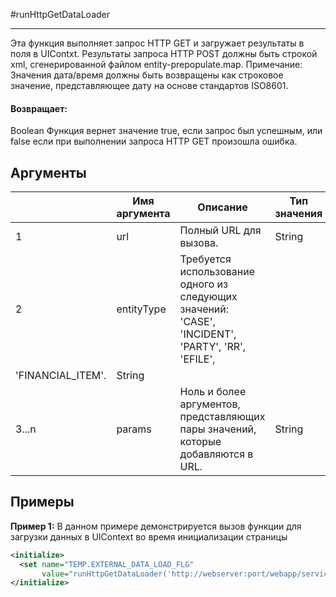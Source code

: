 #runHttpGetDataLoader

---

Эта функция выполняет запрос HTTP GET и загружает результаты в поля в UIContxt. Результаты запроса HTTP POST должны быть строкой xml, сгенерированной файлом entity-prepopulate.map. Примечание: Значения дата/время должны быть возвращены как строковое значение, представляющее дату на основе стандартов ISO8601.

#### Возвращает:

Boolean
Функция вернет значение true, если запрос был успешным, или false если при выполнении запроса HTTP GET
произошла ошибка.

## Аргументы

|  | Имя аргумента | Описание | Тип значения |
| --- | --- | --- | --- |
| 1 | url | Полный URL для вызова. | String |
| 2 | entityType | Требуется использование одного из следующих значений: 'CASE', 'INCIDENT', 'PARTY', 'RR', 'EFILE',
'FINANCIAL\_ITEM'. | String |
| 3...n | params | Ноль и более аргументов, представляющих пары значений, которые добавляются в URL. | String |

## Примеры

**Пример 1:** В данном примере демонстрируется вызов функции для загрузки данных в UIContext во время инициализации страницы
```xml
<initialize>
  <set name="TEMP.EXTERNAL_DATA_LOAD_FLG"
       value="runHttpGetDataLoader('http://webserver:port/webapp/services/data.xml', 'CASE', 'PARAM_1=XYZ', Concat('PARAM_2=', CASE.CREATE_DTTM))" />
</initialize>
```

